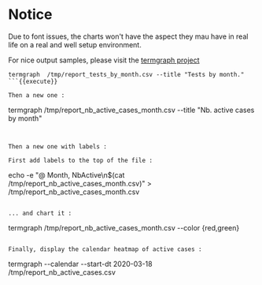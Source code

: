 # Notice

Due to font issues, the charts won't have the aspect they mau have in real life on a real
and well setup environment.

For nice output samples, please visit the [termgraph project](https://github.com/mkaz/termgraph)

```
termgraph  /tmp/report_tests_by_month.csv --title "Tests by month."
```{{execute}}

Then a new one :

```
termgraph  /tmp/report_nb_active_cases_month.csv --title "Nb. active cases by month"
```{{execute}}


Then a new one with labels :

First add labels to the top of the file :

```
echo -e "@ Month, NbActive\n$(cat /tmp/report_nb_active_cases_month.csv)" > /tmp/report_nb_active_cases_month.csv
```{{execute}}

... and chart it :

```
termgraph /tmp/report_nb_active_cases_month.csv --color {red,green}
```{{execute}} 
 
Finally, display the calendar heatmap of active cases :

``` 
termgraph --calendar --start-dt 2020-03-18 /tmp/report_nb_active_cases.csv
```{{execute}}